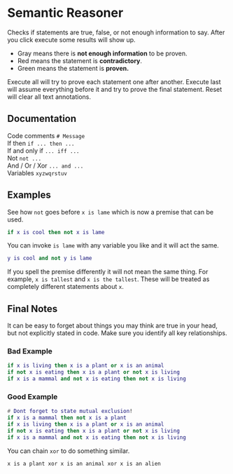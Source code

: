 # Semantic Reasoner
Checks if statements are true, false, or not enough information to say.
After you click execute some results will show up.
- Gray means there is <b>not enough information</b> to be proven.
- Red means the statement is <b>contradictory</b>.
- Green means the statement is <b> proven.</b>

Execute all will try to prove each statement one after another.
Execute last will assume everything before it and try to prove the final statement.
Reset will clear all text annotations.
## Documentation
Code comments `# Message`<br>
If then `if ... then ...`<br>
If and only if `... iff ... `<br>
Not `not ...`<br>
And / Or / Xor `... and ...`<br>
Variables `xyzwqrstuv`<br>
## Examples
See how `not` goes before `x is lame` which is now a premise that can be used.
```lua
if x is cool then not x is lame
```
You can invoke `is lame` with any variable you like and it will act the same.
```lua
y is cool and not y is lame
```
If you spell the premise differently it will not mean the same thing. For example, `x is tallest` and `x is the tallest`. These will be treated as completely different statements about `x`.
## Final Notes
It can be easy to forget about things you may think are true in your head, but not explicitly stated in code. Make sure you identify all key relationships.<br>
### Bad Example
```lua
if x is living then x is a plant or x is an animal
if not x is eating then x is a plant or not x is living
if x is a mammal and not x is eating then not x is living
```
### Good Example
```lua
# Dont forget to state mutual exclusion!
if x is a mammal then not x is a plant
if x is living then x is a plant or x is an animal
if not x is eating then x is a plant or not x is living
if x is a mammal and not x is eating then not x is living
```
You can chain `xor` to do something similar.
```
x is a plant xor x is an animal xor x is an alien
```